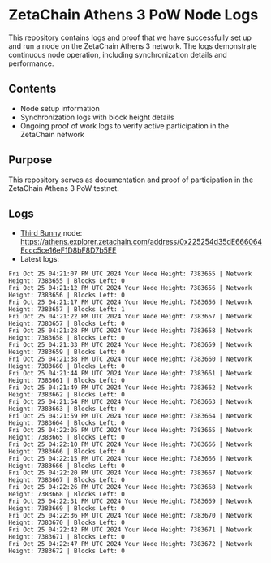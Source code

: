 # ZetaChain Athens 3 PoW Node Logs
This repository contains logs and proof that we have successfully set up and run a node on the ZetaChain Athens 3 network. The logs demonstrate continuous node operation, including synchronization details and performance.

## Contents
- Node setup information
- Synchronization logs with block height details
- Ongoing proof of work logs to verify active participation in the ZetaChain network

## Purpose
This repository serves as documentation and proof of participation in the ZetaChain Athens 3 PoW testnet.

## Logs

- [Third Bunny](https://thirdbunny.xyz/) node: https://athens.explorer.zetachain.com/address/0x225254d35dE666064Eccc5ce16eF1D8bF8D7b5EE
- Latest logs:
```
Fri Oct 25 04:21:07 PM UTC 2024 Your Node Height: 7383655 | Network Height: 7383655 | Blocks Left: 0
Fri Oct 25 04:21:12 PM UTC 2024 Your Node Height: 7383656 | Network Height: 7383656 | Blocks Left: 0
Fri Oct 25 04:21:17 PM UTC 2024 Your Node Height: 7383656 | Network Height: 7383657 | Blocks Left: 1
Fri Oct 25 04:21:22 PM UTC 2024 Your Node Height: 7383657 | Network Height: 7383657 | Blocks Left: 0
Fri Oct 25 04:21:28 PM UTC 2024 Your Node Height: 7383658 | Network Height: 7383658 | Blocks Left: 0
Fri Oct 25 04:21:33 PM UTC 2024 Your Node Height: 7383659 | Network Height: 7383659 | Blocks Left: 0
Fri Oct 25 04:21:38 PM UTC 2024 Your Node Height: 7383660 | Network Height: 7383660 | Blocks Left: 0
Fri Oct 25 04:21:44 PM UTC 2024 Your Node Height: 7383661 | Network Height: 7383661 | Blocks Left: 0
Fri Oct 25 04:21:49 PM UTC 2024 Your Node Height: 7383662 | Network Height: 7383662 | Blocks Left: 0
Fri Oct 25 04:21:54 PM UTC 2024 Your Node Height: 7383663 | Network Height: 7383663 | Blocks Left: 0
Fri Oct 25 04:21:59 PM UTC 2024 Your Node Height: 7383664 | Network Height: 7383664 | Blocks Left: 0
Fri Oct 25 04:22:05 PM UTC 2024 Your Node Height: 7383665 | Network Height: 7383665 | Blocks Left: 0
Fri Oct 25 04:22:10 PM UTC 2024 Your Node Height: 7383666 | Network Height: 7383666 | Blocks Left: 0
Fri Oct 25 04:22:15 PM UTC 2024 Your Node Height: 7383666 | Network Height: 7383666 | Blocks Left: 0
Fri Oct 25 04:22:20 PM UTC 2024 Your Node Height: 7383667 | Network Height: 7383667 | Blocks Left: 0
Fri Oct 25 04:22:26 PM UTC 2024 Your Node Height: 7383668 | Network Height: 7383668 | Blocks Left: 0
Fri Oct 25 04:22:31 PM UTC 2024 Your Node Height: 7383669 | Network Height: 7383669 | Blocks Left: 0
Fri Oct 25 04:22:36 PM UTC 2024 Your Node Height: 7383670 | Network Height: 7383670 | Blocks Left: 0
Fri Oct 25 04:22:42 PM UTC 2024 Your Node Height: 7383671 | Network Height: 7383671 | Blocks Left: 0
Fri Oct 25 04:22:47 PM UTC 2024 Your Node Height: 7383672 | Network Height: 7383672 | Blocks Left: 0
```
